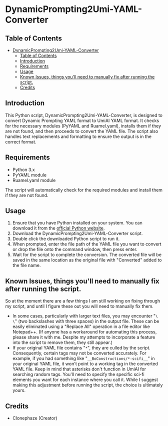 # DynamicPrompting2Umi-YAML-Converter

## Table of Contents
- [DynamicPrompting2Umi-YAML-Converter](#dynamicprompting2umi-yaml-converter)
  - [Table of Contents](#table-of-contents)
  - [Introduction](#introduction)
  - [Requirements](#requirements)
  - [Usage](#usage)
  - [Known Issues, things  you'll need to manually fix after running the script.](#known-issues-things--youll-need-to-manually-fix-after-running-the-script)
  - [Credits](#credits)

## Introduction
This Python script, DynamicPrompting2Umi-YAML-Converter, is designed to convert Dynamic Prompting YAML format to UmiAI YAML format. It checks for the necessary modules (PyYAML and Ruamel.yaml), installs them if they are not found, and then proceeds to convert the YAML file. The script also handles text replacements and formatting to ensure the output is in the correct format.

## Requirements
- Python 3.x
- PyYAML module
- Ruamel.yaml module

The script will automatically check for the required modules and install them if they are not found.

## Usage
1. Ensure that you have Python installed on your system. You can download it from the [official Python website](https://www.python.org/downloads/).
2. Download the DynamicPrompting2Umi-YAML-Converter script.
3. Double click the downloaded Python script to run it.
4. When prompted, enter the file path of the YAML file you want to convert or drop the file onto the command window, then press enter.
5. Wait for the script to complete the conversion. The converted file will be saved in the same location as the original file with "Converted" added to the file name.

## Known Issues, things  you'll need to manually fix after running the script.
So at the moment there are a few things I am still working on fixing through my script, and until I figure these out you will need to manually fix them. 
  - In some cases, particularly with larger text files, you may encounter "`\   \`" (two backslashes with three spaces) in the output file. These can be easily eliminated using a "Replace All" operation in a file editor like Notepad++. (If anyone has a workaround for automating this process, please share it with me. Despite my attempts to incorporate a feature into the script to remove them, they still appear.)
  - If your original YAML file contains "`*`", they are culled by the script. Consequently, certain tags may not be converted accurately. For example, if you had something like "`__BoConstructions/*-scifi__`" in your original YAML file, it won't point to a working tag in the converted YAML file. Keep in mind that asterisks don't function in UmiAI for searching random tags. You'll need to specify the specific sci-fi elements you want for each instance where you call it. While I suggest making this adjustment before running the script, the choice is ultimately yours.

## Credits
- Clonephaze (Creator)